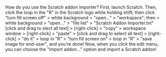 How do you use the Scratch addon importer? First, launch Scratch. Then, click the loop in the "R" in the Scratch logo while holding shift; then click "turn fill screen off" > white background > "open..." > "workspace"; then > white background > "open..." > "file list" > "Scratch Addon Importer.txt" [click and drag to slect all text] > [right-click] > "copy" > workspace window > [right-click] > "paste" > [click and drag to select all text] > [right-click] > "do it" > loop in "R" > "turn fill screen on" > loop in "R" > "save image for end-user", and you're done! Now, when you click the edit menu, you can choose the "Import addon..." option and import a Scratch addon!
